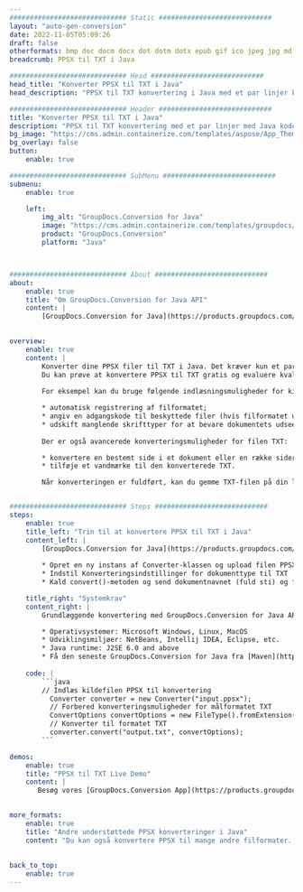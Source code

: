 ```yaml
---
############################# Static ############################
layout: "auto-gen-conversion"
date: 2022-11-05T05:09:26
draft: false
otherformats: bmp doc docm docx dot dotm dotx epub gif ico jpeg jpg md odt ott pdf png psd rtf tex tif tiff txt xps
breadcrumb: PPSX til TXT i Java

############################# Head ############################
head_title: "Konverter PPSX til TXT i Java"
head_description: "PPSX til TXT konvertering i Java med et par linjer kode. Konverter over 160 filformater ved hjælp af GroupDocs dokumentkonverterings-API for Java"

############################# Header ############################
title: "Konverter PPSX til TXT i Java"
description: "PPSX til TXT konvertering med et par linjer med Java kode"
bg_image: "https://cms.admin.containerize.com/templates/aspose/App_Themes/V3/images/bg/header1.png"
bg_overlay: false
button:
    enable: true

############################# SubMenu ############################
submenu:
    enable: true

    left:
        img_alt: "GroupDocs.Conversion for Java"
        image: "https://cms.admin.containerize.com/templates/groupdocs/images/product-logos/90x90-noborder/groupdocs-conversion-java.png"
        product: "GroupDocs.Conversion"
        platform: "Java"



############################# About ############################
about:
    enable: true
    title: "Om GroupDocs.Conversion for Java API"
    content: |
        [GroupDocs.Conversion for Java](https://products.groupdocs.com/conversion/java/) er en avanceret filformatkonverterings-API til konvertering mellem populære billed- og dokumentformater såsom Microsoft Office, OpenDocument, PDF, HTML, e-mail, CAD. og meget mere med blot et par linjer kode. Den native API registrerer automatisk formaterne af de originale dokumenter og tilbyder mange muligheder for at tilpasse de konverterede dokumenter. Sammen med funktionen til at udtrække information fra et dokument, understøtter den også caching af konverteringsresultaterne til den lokale disk som standard. Enhver form for cachelagring kan dog understøttes ved at implementere de passende grænseflader - Amazon S3, Dropbox, Google Drive, Windows Azure, Reddis eller andre.
    

overview:
    enable: true
    content: |
        Konverter dine PPSX filer til TXT i Java. Det kræver kun et par linjer med Java kode på enhver platform efter eget valg, såsom Windows, Linux, macOS.
        Du kan prøve at konvertere PPSX til TXT gratis og evaluere kvaliteten af ​​konverteringsresultaterne. Sammen med simple filkonverteringsscripts kan du prøve mere sofistikerede muligheder for at indlæse PPSX-kildefilen og gemme TXT-outputtet. 
        
        For eksempel kan du bruge følgende indlæsningsmuligheder for kilden PPSX:

        * automatisk registrering af filformatet;
        * angiv en adgangskode til beskyttede filer (hvis filformatet understøtter det);
        * udskift manglende skrifttyper for at bevare dokumentets udseende.
        
        Der er også avancerede konverteringsmuligheder for filen TXT:

        * konvertere en bestemt side i et dokument eller en række sider;
        * tilføje et vandmærke til den konverterede TXT.

        Når konverteringen er fuldført, kan du gemme TXT-filen på din lokale filsti eller på et tredjepartslager såsom FTP, Amazon S3, Google Drive, Dropbox osv. Bemærk venligst - for at konvertere PPSX til TXT, behøver du ikke installere yderligere software, såsom MS Office, Open Office, Adobe Acrobat Reader osv.


############################# Steps ############################
steps:
    enable: true
    title_left: "Trin til at konvertere PPSX til TXT i Java"
    content_left: |
        [GroupDocs.Conversion for Java](https://products.groupdocs.com/conversion/java/) giver udviklere mulighed for nemt at konvertere PPSX fil til TXT med et par linjer kode.
        
        * Opret en ny instans af Converter-klassen og upload filen PPSX med den fulde sti
        * Indstil Konverteringsindstillinger for dokumenttype til TXT
        * Kald convert()-metoden og send dokumentnavnet (fuld sti) og formatet (TXT) som en parameter

    title_right: "Systemkrav"
    content_right: |
        Grundlæggende konvertering med GroupDocs.Conversion for Java API kan udføres med blot et par linjer kode. Vores API'er understøttes på alle større platforme og operativsystemer. Før du udfører koden nedenfor, skal du sørge for, at du har følgende forudsætninger installeret på dit system.

        * Operativsystemer: Microsoft Windows, Linux, MacOS
        * Udviklingsmiljøer: NetBeans, Intellij IDEA, Eclipse, etc.
        * Java runtime: J2SE 6.0 and above
        * Få den seneste GroupDocs.Conversion for Java fra [Maven](https://repository.groupdocs.com/webapp/#/artifacts/browse/tree/General/repo/com/groupdocs/groupdocs-conversion)
         
    code: |
        ```java    
        // Indlæs kildefilen PPSX til konvertering
          Converter converter = new Converter("input.ppsx");
          // Forbered konverteringsmuligheder for målformatet TXT
          ConvertOptions convertOptions = new FileType().fromExtension("txt").getConvertOptions();
          // Konverter til formatet TXT
          converter.convert("output.txt", convertOptions);
        ```

demos:
    enable: true
    title: "PPSX til TXT Live Demo"
    content: |
       Besøg vores [GroupDocs.Conversion App](https://products.groupdocs.app/conversion/family) websted, og prøv PPSX til TXT konvertering nu. Den gratis demo har følgende fordele
          

more_formats:
    enable: true
    title: "Andre understøttede PPSX konverteringer i Java"
    content: "Du kan også konvertere PPSX til mange andre filformater. Se venligst listen nedenfor."
       
       
back_to_top:
    enable: true
---
```


